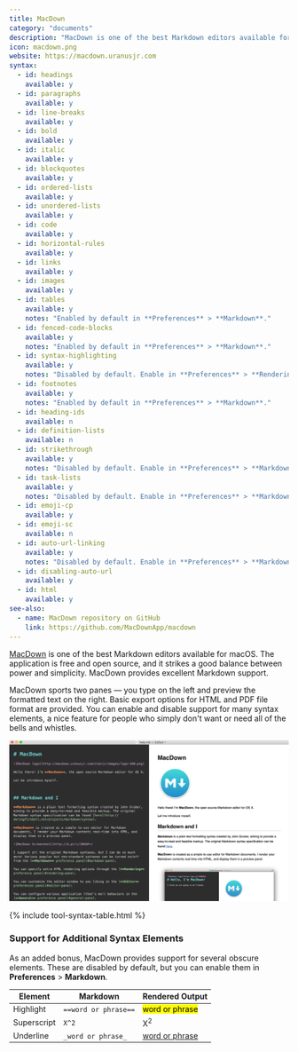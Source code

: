 ```yaml
---
title: MacDown
category: "documents"
description: "MacDown is one of the best Markdown editors available for macOS."
icon: macdown.png
website: https://macdown.uranusjr.com
syntax:
  - id: headings
    available: y
  - id: paragraphs
    available: y
  - id: line-breaks
    available: y
  - id: bold
    available: y
  - id: italic
    available: y
  - id: blockquotes
    available: y
  - id: ordered-lists
    available: y
  - id: unordered-lists
    available: y
  - id: code
    available: y
  - id: horizontal-rules
    available: y
  - id: links
    available: y
  - id: images
    available: y
  - id: tables
    available: y
    notes: "Enabled by default in **Preferences** > **Markdown**."
  - id: fenced-code-blocks
    available: y
    notes: "Enabled by default in **Preferences** > **Markdown**."
  - id: syntax-highlighting
    available: y
    notes: "Disabled by default. Enable in **Preferences** > **Rendering**."
  - id: footnotes
    available: y
    notes: "Enabled by default in **Preferences** > **Markdown**."
  - id: heading-ids
    available: n
  - id: definition-lists
    available: n
  - id: strikethrough
    available: y
    notes: "Disabled by default. Enable in **Preferences** > **Markdown**."
  - id: task-lists
    available: y
    notes: "Disabled by default. Enable in **Preferences** > **Markdown**."
  - id: emoji-cp
    available: y
  - id: emoji-sc
    available: n
  - id: auto-url-linking
    available: y
    notes: "Disabled by default. Enable in **Preferences** > **Markdown**."
  - id: disabling-auto-url
    available: y
  - id: html
    available: y
see-also:
  - name: MacDown repository on GitHub
    link: https://github.com/MacDownApp/macdown
---
```


[MacDown](https://macdown.uranusjr.com) is one of the best Markdown editors available for macOS. The application is free and open source, and it strikes a good balance between power and simplicity. MacDown provides excellent Markdown support.

MacDown sports two panes — you type on the left and preview the formatted text on the right. Basic export options for HTML and PDF file format are provided. You can enable and disable support for many syntax elements, a nice feature for people who simply don't want or need all of the bells and whistles.

<img src="/assets/images/tools/macdown.png" class="img-fluid" alt="The MacDown application with open Markdown file.">

{% include tool-syntax-table.html %}

### Support for Additional Syntax Elements

As an added bonus, MacDown provides support for several obscure elements. These are disabled by default, but you can enable them in **Preferences** > **Markdown**.

<table class="table table-bordered" style="font-size: 14px">
  <thead class="thead-light">
    <tr>
      <th>Element</th>
      <th>Markdown</th>
      <th>Rendered Output</th>
    </tr>
  </thead>
  <tbody>
    <tr>
      <td>Highlight</td>
      <td><code>==word or phrase==</code></td>
      <td><mark>word or phrase</mark></td>
    </tr>
    <tr>
      <td>Superscript</td>
      <td><code>X^2</code></td>
      <td>X<sup>2</sup></td>
    </tr>
    <tr>
      <td>Underline</td>
      <td><code>_word or phrase_</code></td>
      <td><u>word or phrase</u></td>
    </tr>
  </tbody>
</table>
